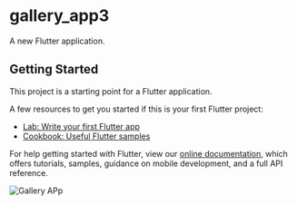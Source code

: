 # gallery_app3

A new Flutter application.

## Getting Started


This project is a starting point for a Flutter application.

A few resources to get you started if this is your first Flutter project:

- [Lab: Write your first Flutter app](https://flutter.dev/docs/get-started/codelab)
- [Cookbook: Useful Flutter samples](https://flutter.dev/docs/cookbook)

For help getting started with Flutter, view our
[online documentation](https://flutter.dev/docs), which offers tutorials,
samples, guidance on mobile development, and a full API reference.


![Gallery APp](https://user-images.githubusercontent.com/83888304/123591276-703d7500-d7f4-11eb-9f82-325bb0944769.gif)
